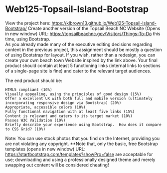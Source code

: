 # Web125-Topsail-Island-Bootstrap

View the project here: https://klbrown13.github.io/Web125-Topsail-Island-Bootstrap/
Create another version of the Topsail Beach NC Website (Opens in new window) URL: https://topsailbeachnc.gov/Visitors/Things-To-Do  this time, using Bootstrap.  
As you already made many of the executive editing decisions regarding content in the previous project, this assignment should be mostly a question of using Bootstrap for layout.  If you wish, rather than a redesign, you can create your own beach town Website inspired by the link above. 
Your final product should contain at least 5 functioning links (internal links to sections of a single-page site is fine) and cater to the relevant target audiences.

The end product should be:

    HTML5 compliant (10%)
    Visually appealing, using the principles of good design (15%)
    Offer a excellent UX with both full and mobile version (ultimately incorporating responsive design via Bootstrap) (20%)
    Appropriate, accessible colors (10%)
    Fully functional navigation with at least five links (15%)
    Content is relevant and caters to its target market (10%)
    Passes W3C Validation (10%)
    Briefly describe your experience using Bootstrap.  How does it compare to CSS Grid? (10%)

Note:  You can use stock photos that you find on the Internet, providing you are not violating any copyright.
**Note that, only the basic, free Bootstrap templates (opens in new window) URL: https://startbootstrap.com/templates?showPro=false  are acceptable for use; downloading and using a professionally designed theme and merely swapping out content will be considered cheating!
